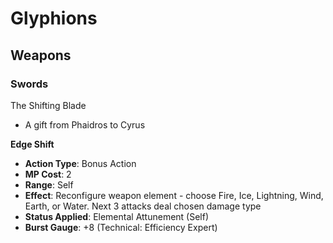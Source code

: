 # Glyphions

## Weapons

### Swords

The Shifting Blade
- A gift from Phaidros to Cyrus

**Edge Shift**
- **Action Type**: Bonus Action
- **MP Cost**: 2
- **Range**: Self
- **Effect**: Reconfigure weapon element - choose Fire, Ice, Lightning, Wind, Earth, or Water. Next 3 attacks deal chosen damage type
- **Status Applied**: Elemental Attunement (Self)
- **Burst Gauge**: +8 (Technical: Efficiency Expert)